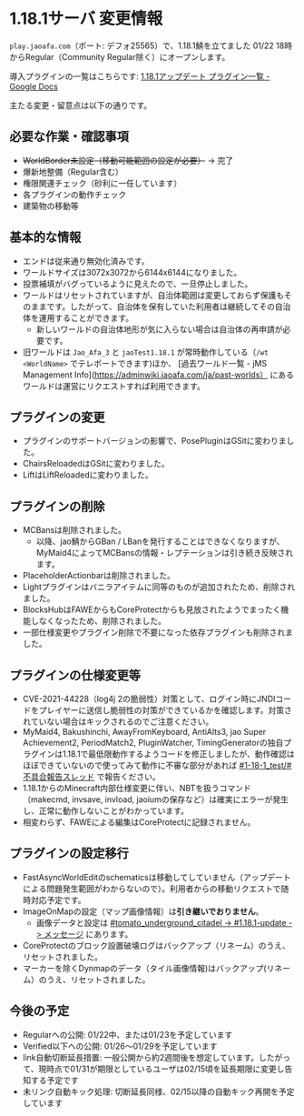 # 1.18.1サーバ 変更情報

`play.jaoafa.com`（ポート: デフォ25565）で、1.18.1鯖を立てました
01/22 18時からRegular（Community Regular除く）にオープンします。

導入プラグインの一覧はこちらです: [1.18.1アップデート プラグイン一覧 - Google Docs](https://docs.google.com/spreadsheets/d/17xSEOqSWemhnkt9FLxY505tOSE1zkRyuURgo8I03M6Y/edit?usp=sharing)

主たる変更・留意点は以下の通りです。

## 必要な作業・確認事項

- ~~WorldBorder未設定（移動可能範囲の設定が必要）~~ -> 完了
- 爆新地整備（Regular含む）
- 権限関連チェック（砂利に一任しています）
- 各プラグインの動作チェック
- 建築物の移動等

## 基本的な情報

- エンドは従来通り無効化済みです。
- ワールドサイズは3072x3072から6144x6144になりました。
- 投票補填がバグっているように見えたので、一旦停止しました。
- ワールドはリセットされていますが、自治体範囲は変更しておらず保護もそのままです。したがって、自治体を保有していた利用者は継続してその自治体を運用することができます。
  - 新しいワールドの自治体地形が気に入らない場合は自治体の再申請が必要です。
- 旧ワールドは `Jao_Afa_3` と `jaoTest1.18.1` が常時動作している（`/wt <WorldName>` でテレポートできます)ほか、 [過去ワールド一覧 - jMS Management Info](https://adminwiki.jaoafa.com/ja/past-worlds） にあるワールドは運営にリクエストすれば利用できます。

## プラグインの変更

- プラグインのサポートバージョンの影響で、PosePluginはGSitに変わりました。
- ChairsReloadedはGSitに変わりました。
- LiftはLiftReloadedに変わりました。

## プラグインの削除

- MCBansは削除されました。
  - 以降、jao鯖からGBan / LBanを発行することはできなくなりますが、MyMaid4によってMCBansの情報・レプテーションは引き続き反映されます。
- PlaceholderActionbarは削除されました。
- Lightプラグインはバニラアイテムに同等のものが追加されたため、削除されました。
- BlocksHubはFAWEからもCoreProtectからも見放されたようでまったく機能しなくなったため、削除されました。
- 一部仕様変更やプラグイン削除で不要になった依存プラグインも削除されました。

## プラグインの仕様変更等

- CVE-2021-44228（log4j 2の脆弱性）対策として、ログイン時にJNDIコードをプレイヤーに送信し脆弱性の対策ができているかを確認します。対策されていない場合はキックされるのでご注意ください。
- MyMaid4, Bakushinchi, AwayFromKeyboard, AntiAlts3, jao Super Achievement2, PeriodMatch2, PluginWatcher, TimingGeneratorの独自プラグインは1.18.1で最低限動作するようコードを修正しましたが、動作確認はほぼできていないので使ってみて動作に不審な部分があれば [#1-18-1_test/#不具合報告スレッド](https://discord.com/channels/597378876556967936/934037430863028245) で報告ください。
- 1.18.1からのMinecraft内部仕様変更に伴い、NBTを扱うコマンド（makecmd, invsave, invload, jaoiumの保存など）は確実にエラーが発生し、正常に動作しないことがわかっています。
- 相変わらず、FAWEによる編集はCoreProtectに記録されません。

## プラグインの設定移行

- FastAsyncWorldEditのschematicsは移動してしていません（アップデートによる問題発生範囲がわからないので）。利用者からの移動リクエストで随時対応予定です。
- ImageOnMapの設定（マップ画像情報）は**引き継いでおりません**。
  - 画像データと設定は [#tomato_underground_citadel -> #1.18.1-update -> メッセージ](https://discord.com/channels/597378876556967936/933337027179581472/933822679021133824) にあります。
- CoreProtectのブロック設置破壊ログはバックアップ（リネーム）のうえ、リセットされました。
- マーカーを除くDynmapのデータ（タイル画像情報)はバックアップ(リネーム）のうえ、リセットされました。

## 今後の予定

- Regularへの公開: 01/22中、または01/23を予定しています
- Verified以下への公開: 01/26〜01/29を予定しています
- link自動切断延長措置: 一般公開から約2週間後を想定しています。したがって、現時点で01/31が期限としているユーザは02/15頃を延長期限に変更し告知する予定です
- 未リンク自動キック処理: 切断延長同様、02/15以降の自動キック再開を予定しています
